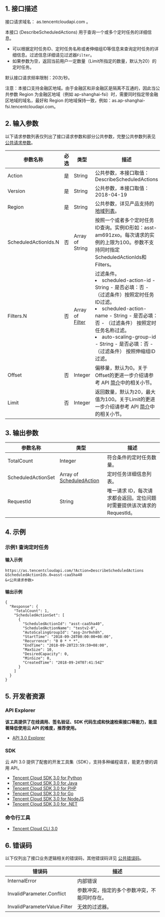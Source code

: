 ## 1. 接口描述

接口请求域名： as.tencentcloudapi.com 。

本接口 (DescribeScheduledActions) 用于查询一个或多个定时任务的详细信息。

* 可以根据定时任务ID、定时任务名称或者伸缩组ID等信息来查询定时任务的详细信息。过滤信息详细请见过滤器`Filter`。
* 如果参数为空，返回当前用户一定数量（Limit所指定的数量，默认为20）的定时任务。

默认接口请求频率限制：20次/秒。

注意：本接口支持金融区地域。由于金融区和非金融区是隔离不互通的，因此当公共参数 Region 为金融区地域（例如 ap-shanghai-fsi）时，需要同时指定带金融区地域的域名，最好和 Region 的地域保持一致，例如：as.ap-shanghai-fsi.tencentcloudapi.com。



## 2. 输入参数

以下请求参数列表仅列出了接口请求参数和部分公共参数，完整公共参数列表见 [公共请求参数](/document/api/377/20426)。

| 参数名称 | 必选 | 类型 | 描述 |
|---------|---------|---------|---------|
| Action | 是 | String | 公共参数，本接口取值：DescribeScheduledActions |
| Version | 是 | String | 公共参数，本接口取值：2018-04-19 |
| Region | 是 | String | 公共参数，详见产品支持的 [地域列表](/document/api/377/20426#.E5.9C.B0.E5.9F.9F.E5.88.97.E8.A1.A8)。 |
| ScheduledActionIds.N | 否 | Array of String | 按照一个或者多个定时任务ID查询。实例ID形如：asst-am691zxo。每次请求的实例的上限为100。参数不支持同时指定ScheduledActionIds和Filters。 |
| Filters.N | 否 | Array of [Filter](/document/api/377/20453#Filter) | 过滤条件。<br/><li> scheduled-action-id - String - 是否必填：否 -（过滤条件）按照定时任务ID过滤。</li><li> scheduled-action-name - String - 是否必填：否 - （过滤条件） 按照定时任务名称过滤。</li><li> auto-scaling-group-id - String - 是否必填：否 - （过滤条件） 按照伸缩组ID过滤。</li> |
| Offset | 否 | Integer | 偏移量，默认为0。关于Offset的更进一步介绍请参考 API [简介](https://cloud.tencent.com/document/api/213/15688)中的相关小节。 |
| Limit | 否 | Integer | 返回数量，默认为20，最大值为100。关于Limit的更进一步介绍请参考 API [简介](https://cloud.tencent.com/document/api/213/15688)中的相关小节。 |

## 3. 输出参数

| 参数名称 | 类型 | 描述 |
|---------|---------|---------|
| TotalCount | Integer | 符合条件的定时任务数量。|
| ScheduledActionSet | Array of [ScheduledAction](/document/api/377/20453#ScheduledAction) | 定时任务详细信息列表。|
| RequestId | String | 唯一请求 ID，每次请求都会返回。定位问题时需要提供该次请求的 RequestId。|

## 4. 示例

### 示例1 查询定时任务

#### 输入示例

```
https://as.tencentcloudapi.com/?Action=DescribeScheduledActions
&ScheduledActionIds.0=asst-caa5ha40
&<公共请求参数>
```

#### 输出示例

```
{
  "Response": {
    "TotalCount": 1,
    "ScheduledActionSet": [
      {
        "ScheduledActionId": "asst-caa5ha40",
        "ScheduledActionName": "testv2-0",
        "AutoScalingGroupId": "asg-2nr9xh8h",
        "StartTime": "2018-09-28T00:00:00+08:00",
        "Recurrence": "0 0 * * *",
        "EndTime": "2018-09-28T23:59:59+08:00",
        "MaxSize": 10,
        "DesiredCapacity": 0,
        "MinSize": 0,
        "CreatedTime": "2018-09-24T07:41:54Z"
      }
    ]
  }
}
```


## 5. 开发者资源

### API Explorer

**该工具提供了在线调用、签名验证、SDK 代码生成和快速检索接口等能力，能显著降低使用云 API 的难度，推荐使用。**

* [API 3.0 Explorer](https://console.cloud.tencent.com/api/explorer?Product=as&Version=2018-04-19&Action=DescribeScheduledActions)

### SDK

云 API 3.0 提供了配套的开发工具集（SDK），支持多种编程语言，能更方便的调用 API。

* [Tencent Cloud SDK 3.0 for Python](https://github.com/TencentCloud/tencentcloud-sdk-python)
* [Tencent Cloud SDK 3.0 for Java](https://github.com/TencentCloud/tencentcloud-sdk-java)
* [Tencent Cloud SDK 3.0 for PHP](https://github.com/TencentCloud/tencentcloud-sdk-php)
* [Tencent Cloud SDK 3.0 for Go](https://github.com/TencentCloud/tencentcloud-sdk-go)
* [Tencent Cloud SDK 3.0 for NodeJS](https://github.com/TencentCloud/tencentcloud-sdk-nodejs)
* [Tencent Cloud SDK 3.0 for .NET](https://github.com/TencentCloud/tencentcloud-sdk-dotnet)

### 命令行工具

* [Tencent Cloud CLI 3.0](https://cloud.tencent.com/document/product/440/6176)

## 6. 错误码

以下仅列出了接口业务逻辑相关的错误码，其他错误码详见 [公共错误码](/document/api/377/20428#.E5.85.AC.E5.85.B1.E9.94.99.E8.AF.AF.E7.A0.81)。

| 错误码 | 描述 |
|---------|---------|
| InternalError | 内部错误 |
| InvalidParameter.Conflict | 参数冲突，指定的多个参数冲突，不能同时存在。 |
| InvalidParameterValue.Filter | 无效的过滤器。 |
